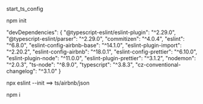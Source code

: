 start_ts_config

npm init

"devDependencies": {
    "@typescript-eslint/eslint-plugin": "^2.29.0",
    "@typescript-eslint/parser": "^2.29.0",
    "commitizen": "^4.0.4",
    "eslint": "^6.8.0",
    "eslint-config-airbnb-base": "^14.1.0",
    "eslint-plugin-import": "^2.20.2",
    "eslint-config-airbnb": "^18.0.1",
    "eslint-config-prettier": "^6.10.0",
    "eslint-plugin-node": "^11.0.0",
    "eslint-plugin-prettier": "^3.1.2",
    "nodemon": "^2.0.3",
    "ts-node": "^8.9.0",
    "typescript": "^3.8.3",
    "cz-conventional-changelog": "^3.1.0"
}

npx eslint --init ==> ts/airbnb/json

npm i